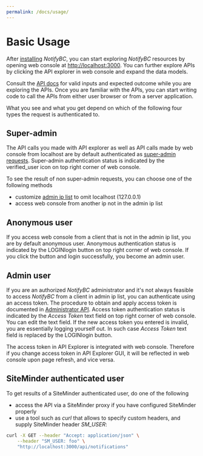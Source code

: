 ```yaml
---
permalink: /docs/usage/
---
```


# Basic Usage

After [installing](../installation) _NotifyBC_, you can start exploring _NotifyBC_ resources by opening web console at [http://localhost:3000](http://localhost:3000). You can further explore APIs by clicking the API explorer in web console and expand the data models.

Consult the [API docs](../api-overview/) for valid inputs and expected outcome while you are exploring the APIs. Once you are familiar with the APIs, you can start writing code to call the APIs from either user browser or from a server application.

What you see and what you get depend on which of the following four types the request is authenticated to.

## Super-admin

The API calls you made with API explorer as well as API calls made by web console from localhost are by default authenticated as [super-admin requests](../overview/#architecture). Super-admin authentication status is indicated by the <span class="material-icons">verified_user</span>
icon on top right corner of web console.

To see the result of non super-admin requests, you can choose one of the following methods

- customize [admin ip list](../config-adminIpList/) to omit localhost (127.0.0.1)
- access web console from another ip not in the admin ip list

## Anonymous user

If you access web console from a client that is not in the admin ip list, you are by default anonymous user.
Anonymous authentication status is indicated by the LOGIN<span class="material-icons">login</span> button on top right corner of web console. If you click the button and login successfully, you become an admin user.

## Admin user

If you are an authorized _NotifyBC_ administrator and it's not always feasible to access _NotifyBC_ from a client in admin ip list, you can authenticate using an access token. The procedure to obtain and apply access token is documented in [Administrator API](../api/administrator.md). Access token authentication status is indicated by the _Access Token_ text field on top right corner of web console. You can edit the text field. If the new access token you entered is invalid, you are essentially logging yourself out. In such case _Access Token_ text field is replaced by the LOGIN<span class="material-icons">login</span> button.

The access token in API Explorer is integrated with web console. Therefore if you change access token in API Explorer GUI, it will be reflected in web console upon page refresh, and vice versa.

## SiteMinder authenticated user

To get results of a SiteMinder authenticated user, do one of the following

- access the API via a SiteMinder proxy if you have configured SiteMinder properly
- use a tool such as _curl_ that allows to specify custom headers, and supply SiteMinder header _SM_USER_:

```sh
curl -X GET --header "Accept: application/json" \
    --header "SM_USER: foo" \
    "http://localhost:3000/api/notifications"
```
